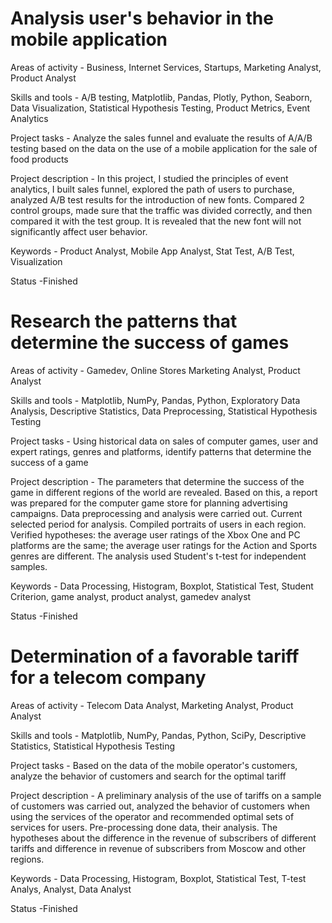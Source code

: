 # Analysis user's behavior in the mobile application

Areas of activity - Business, Internet Services, Startups, Marketing Analyst, Product Analyst

Skills and tools - A/B testing, Matplotlib, Pandas, Plotly, Python, Seaborn, Data Visualization, Statistical Hypothesis Testing, Product Metrics, Event Analytics

Project tasks - Analyze the sales funnel and evaluate the results of A/A/B testing based on the data on the use of a mobile application for the sale of food products

Project description - In this project, I studied the principles of event analytics, I built
sales funnel, explored the path of users to purchase, analyzed
A/B test results for the introduction of new fonts. Compared 2 control groups, made sure that the traffic was divided correctly, and then compared it with the test group. It is revealed that the new font will not significantly affect user behavior.

Keywords - Product Analyst, Mobile App Analyst, Stat Test, A/B Test, Visualization

Status -Finished

# Research the patterns that determine the success of games

Areas of activity - Gamedev, Online Stores Marketing Analyst, Product Analyst

Skills and tools - Matplotlib, NumPy, Pandas, Python, Exploratory Data Analysis, Descriptive Statistics, Data Preprocessing, Statistical Hypothesis Testing

Project tasks - Using historical data on sales of computer games, user and expert ratings, genres and platforms, identify patterns that determine the success of a game

Project description - The parameters that determine the success of the game in different regions of the world are revealed.
Based on this, a report was prepared for the computer game store for planning
advertising campaigns. Data preprocessing and analysis were carried out. Current selected
period for analysis. Compiled portraits of users in each region. Verified
hypotheses: the average user ratings of the Xbox One and PC platforms are the same;
the average user ratings for the Action and Sports genres are different. The analysis used Student's t-test for independent samples.

Keywords - Data Processing, Histogram, Boxplot, Statistical Test, Student Criterion, game analyst, product analyst, gamedev analyst

Status -Finished

# Determination of a favorable tariff for a telecom company

Areas of activity - Telecom Data Analyst, Marketing Analyst, Product Analyst

Skills and tools - Matplotlib, NumPy, Pandas, Python, SciPy, Descriptive Statistics, Statistical Hypothesis Testing

Project tasks - Based on the data of the mobile operator's customers, analyze the behavior of customers and search for the optimal tariff

Project description - A preliminary analysis of the use of tariffs on a sample of customers was carried out,
analyzed the behavior of customers when using the services of the operator and
recommended optimal sets of services for users. Pre-processing done
data, their analysis. The hypotheses about the difference in the revenue of subscribers of different tariffs and
difference in revenue of subscribers from Moscow and other regions.

Keywords - Data Processing, Histogram, Boxplot, Statistical Test, T-test Analys, Analyst, Data Analyst

Status -Finished
